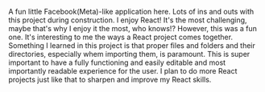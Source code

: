 A fun little Facebook(Meta)-like application here. Lots of ins and outs with this project during construction. I enjoy React! It's the most challenging, maybe that's why I enjoy
it the most, who knows!? However, this was a fun one. It's interesting to me the ways a React project comes together. Something I learned in this project is that proper files
and folders and their directories, especially whem importing them, is paramount. This is super important to have a fully functioning and easily editable and most importantly
readable experience for the user. I plan to do more React projects just like that to sharpen and improve my React skills.
